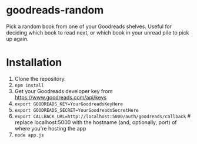 # goodreads-random

Pick a random book from one of your Goodreads shelves. Useful for deciding which book to read next, or which book in your unread pile to pick up again.

# Installation

1. Clone the repository.
2. `npm install`
3. Get your Goodreads developer key from https://www.goodreads.com/api/keys
4. `export GOODREADS_KEY=YourGoodreadsKeyHere`
5. `export GOODREADS_SECRET=YourGoodreadsSecretHere`
6. `export CALLBACK_URL=http://localhost:5000/auth/goodreads/callback` # replace localhost:5000 with the hostname (and, optionally, port) of where you're hosting the app
7. `node app.js`
